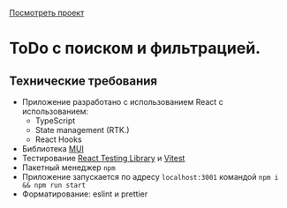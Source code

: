 [Посмотреть проект](https://stackblitz.com/github/VeronikaBulaeva/toDo-with-Filters-and-Search)

# ToDo с поиском и фильтрацией.

## Технические требования

- Приложение разработано с использованием React с использованием:
  - TypeScript
  - State management (RTK.)
  - React Hooks
- Библиотека [MUI](https://mui.com/)
- Тестирование [React Testing Library](https://testing-library.com/docs/react-testing-library) и [Vitest](https://vitest.dev/)
- Пакетный менеджер `npm`
- Приложение запускается по адресу `localhost:3001` командой `npm i && npm run start`
- Форматирование: eslint и prettier
